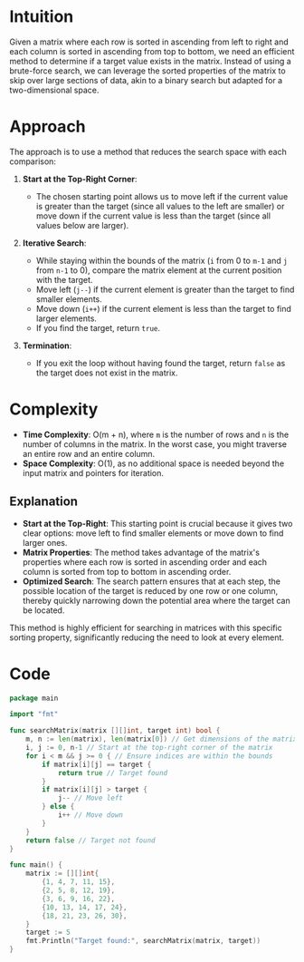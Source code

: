 # Intuition
Given a matrix where each row is sorted in ascending from left to right and each column is sorted in ascending from top to bottom, we need an efficient method to determine if a target value exists in the matrix. Instead of using a brute-force search, we can leverage the sorted properties of the matrix to skip over large sections of data, akin to a binary search but adapted for a two-dimensional space.

# Approach
The approach is to use a method that reduces the search space with each comparison:
1. **Start at the Top-Right Corner**:
    - The chosen starting point allows us to move left if the current value is greater than the target (since all values to the left are smaller) or move down if the current value is less than the target (since all values below are larger).

2. **Iterative Search**:
    - While staying within the bounds of the matrix (`i` from 0 to `m-1` and `j` from `n-1` to 0), compare the matrix element at the current position with the target.
    - Move left (`j--`) if the current element is greater than the target to find smaller elements.
    - Move down (`i++`) if the current element is less than the target to find larger elements.
    - If you find the target, return `true`.

3. **Termination**:
    - If you exit the loop without having found the target, return `false` as the target does not exist in the matrix.

# Complexity
- **Time Complexity**: O(m + n), where `m` is the number of rows and `n` is the number of columns in the matrix. In the worst case, you might traverse an entire row and an entire column.
- **Space Complexity**: O(1), as no additional space is needed beyond the input matrix and pointers for iteration.


## Explanation
- **Start at the Top-Right**: This starting point is crucial because it gives two clear options: move left to find smaller elements or move down to find larger ones.
- **Matrix Properties**: The method takes advantage of the matrix's properties where each row is sorted in ascending order and each column is sorted from top to bottom in ascending order.
- **Optimized Search**: The search pattern ensures that at each step, the possible location of the target is reduced by one row or one column, thereby quickly narrowing down the potential area where the target can be located.

This method is highly efficient for searching in matrices with this specific sorting property, significantly reducing the need to look at every element.

# Code
```go
package main

import "fmt"

func searchMatrix(matrix [][]int, target int) bool {
    m, n := len(matrix), len(matrix[0]) // Get dimensions of the matrix
    i, j := 0, n-1 // Start at the top-right corner of the matrix
    for i < m && j >= 0 { // Ensure indices are within the bounds
        if matrix[i][j] == target {
            return true // Target found
        }
        if matrix[i][j] > target {
            j-- // Move left
        } else {
            i++ // Move down
        }
    }
    return false // Target not found
}

func main() {
    matrix := [][]int{
        {1, 4, 7, 11, 15},
        {2, 5, 8, 12, 19},
        {3, 6, 9, 16, 22},
        {10, 13, 14, 17, 24},
        {18, 21, 23, 26, 30},
    }
    target := 5
    fmt.Println("Target found:", searchMatrix(matrix, target))
}
```